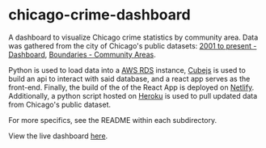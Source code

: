 # chicago-crime-dashboard
A dashboard to visualize Chicago crime statistics by community area. Data was gathered from the city of Chicago's public datasets: [2001 to present - Dashboard](https://data.cityofchicago.org/Public-Safety/Crimes-2001-to-present-Dashboard/5cd6-ry5g), [Boundaries - Community Areas](https://data.cityofchicago.org/Facilities-Geographic-Boundaries/Boundaries-Community-Areas-current-/cauq-8yn6).

Python is used to load data into a [AWS RDS](https://aws.amazon.com/rds/) instance, [Cubejs](https://cube.dev) is used to build an api to interact with said database, and a react app serves as the front-end. Finally, the build of the of the React App is deployed on [Netlify](https://www.netlify.com). Additionally, a python script hosted on [Heroku](https://id.heroku.com/login) is used to pull updated data from Chicago's public dataset.

For more specifics, see the README within each subdirectory.

View the live dashboard [here](https://cube-cc-dashboard.netlify.app).

